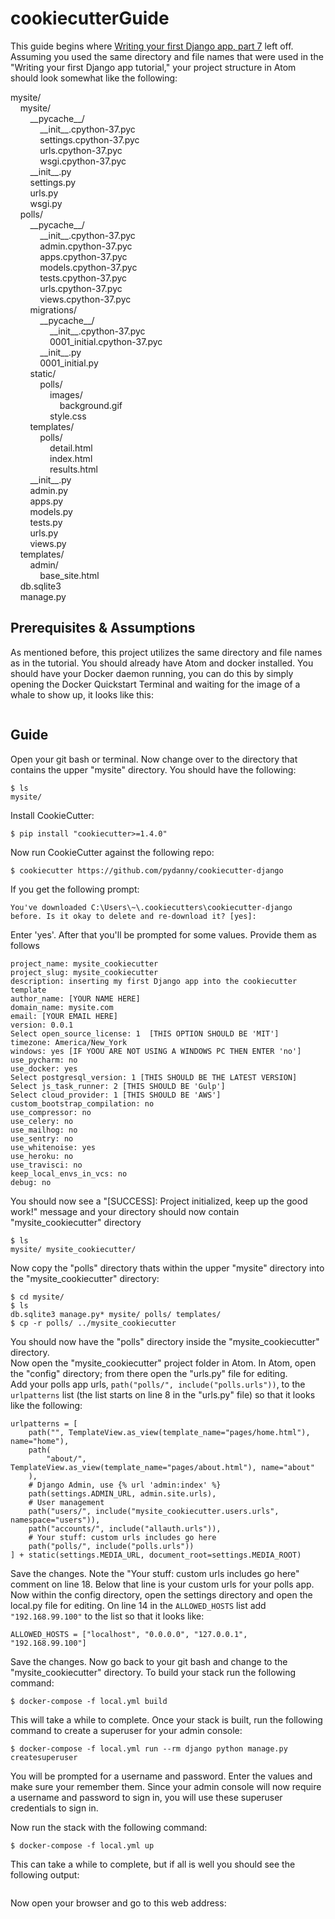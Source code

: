 # cookiecutterGuide
This guide begins where [Writing your first Django app, part 7](https://docs.djangoproject.com/en/2.2/intro/tutorial07/) left off. Assuming you used the same directory and file names that were used in the "Writing your first Django app tutorial," your project structure in Atom should look somewhat like the following: 

mysite/  
&nbsp;&nbsp;&nbsp;&nbsp;mysite/  
&nbsp;&nbsp;&nbsp;&nbsp;&nbsp;&nbsp;&nbsp;&nbsp;\_\_pycache__/  
&nbsp;&nbsp;&nbsp;&nbsp;&nbsp;&nbsp;&nbsp;&nbsp;&nbsp;&nbsp;&nbsp;&nbsp;\_\_init__.cpython-37.pyc  
&nbsp;&nbsp;&nbsp;&nbsp;&nbsp;&nbsp;&nbsp;&nbsp;&nbsp;&nbsp;&nbsp;&nbsp;settings.cpython-37.pyc  
&nbsp;&nbsp;&nbsp;&nbsp;&nbsp;&nbsp;&nbsp;&nbsp;&nbsp;&nbsp;&nbsp;&nbsp;urls.cpython-37.pyc  
&nbsp;&nbsp;&nbsp;&nbsp;&nbsp;&nbsp;&nbsp;&nbsp;&nbsp;&nbsp;&nbsp;&nbsp;wsgi.cpython-37.pyc  
&nbsp;&nbsp;&nbsp;&nbsp;&nbsp;&nbsp;&nbsp;&nbsp;\_\_init__.py  
&nbsp;&nbsp;&nbsp;&nbsp;&nbsp;&nbsp;&nbsp;&nbsp;settings.py  
&nbsp;&nbsp;&nbsp;&nbsp;&nbsp;&nbsp;&nbsp;&nbsp;urls.py  
&nbsp;&nbsp;&nbsp;&nbsp;&nbsp;&nbsp;&nbsp;&nbsp;wsgi.py  
&nbsp;&nbsp;&nbsp;&nbsp;polls/  
&nbsp;&nbsp;&nbsp;&nbsp;&nbsp;&nbsp;&nbsp;&nbsp;\_\_pycache__/  
&nbsp;&nbsp;&nbsp;&nbsp;&nbsp;&nbsp;&nbsp;&nbsp;&nbsp;&nbsp;&nbsp;&nbsp;\_\_init__.cpython-37.pyc  
&nbsp;&nbsp;&nbsp;&nbsp;&nbsp;&nbsp;&nbsp;&nbsp;&nbsp;&nbsp;&nbsp;&nbsp;admin.cpython-37.pyc  
&nbsp;&nbsp;&nbsp;&nbsp;&nbsp;&nbsp;&nbsp;&nbsp;&nbsp;&nbsp;&nbsp;&nbsp;apps.cpython-37.pyc  
&nbsp;&nbsp;&nbsp;&nbsp;&nbsp;&nbsp;&nbsp;&nbsp;&nbsp;&nbsp;&nbsp;&nbsp;models.cpython-37.pyc  
&nbsp;&nbsp;&nbsp;&nbsp;&nbsp;&nbsp;&nbsp;&nbsp;&nbsp;&nbsp;&nbsp;&nbsp;tests.cpython-37.pyc  
&nbsp;&nbsp;&nbsp;&nbsp;&nbsp;&nbsp;&nbsp;&nbsp;&nbsp;&nbsp;&nbsp;&nbsp;urls.cpython-37.pyc  
&nbsp;&nbsp;&nbsp;&nbsp;&nbsp;&nbsp;&nbsp;&nbsp;&nbsp;&nbsp;&nbsp;&nbsp;views.cpython-37.pyc  
&nbsp;&nbsp;&nbsp;&nbsp;&nbsp;&nbsp;&nbsp;&nbsp;migrations/  
&nbsp;&nbsp;&nbsp;&nbsp;&nbsp;&nbsp;&nbsp;&nbsp;&nbsp;&nbsp;&nbsp;&nbsp;\_\_pycache__/  
&nbsp;&nbsp;&nbsp;&nbsp;&nbsp;&nbsp;&nbsp;&nbsp;&nbsp;&nbsp;&nbsp;&nbsp;&nbsp;&nbsp;&nbsp;&nbsp;\_\_init__.cpython-37.pyc  
&nbsp;&nbsp;&nbsp;&nbsp;&nbsp;&nbsp;&nbsp;&nbsp;&nbsp;&nbsp;&nbsp;&nbsp;&nbsp;&nbsp;&nbsp;&nbsp;0001_initial.cpython-37.pyc  
&nbsp;&nbsp;&nbsp;&nbsp;&nbsp;&nbsp;&nbsp;&nbsp;&nbsp;&nbsp;&nbsp;&nbsp;\_\_init__.py  
&nbsp;&nbsp;&nbsp;&nbsp;&nbsp;&nbsp;&nbsp;&nbsp;&nbsp;&nbsp;&nbsp;&nbsp;0001_initial.py  
&nbsp;&nbsp;&nbsp;&nbsp;&nbsp;&nbsp;&nbsp;&nbsp;static/  
&nbsp;&nbsp;&nbsp;&nbsp;&nbsp;&nbsp;&nbsp;&nbsp;&nbsp;&nbsp;&nbsp;&nbsp;polls/   
&nbsp;&nbsp;&nbsp;&nbsp;&nbsp;&nbsp;&nbsp;&nbsp;&nbsp;&nbsp;&nbsp;&nbsp;&nbsp;&nbsp;&nbsp;&nbsp;images/   
&nbsp;&nbsp;&nbsp;&nbsp;&nbsp;&nbsp;&nbsp;&nbsp;&nbsp;&nbsp;&nbsp;&nbsp;&nbsp;&nbsp;&nbsp;&nbsp;&nbsp;&nbsp;&nbsp;&nbsp;background.gif  
&nbsp;&nbsp;&nbsp;&nbsp;&nbsp;&nbsp;&nbsp;&nbsp;&nbsp;&nbsp;&nbsp;&nbsp;&nbsp;&nbsp;&nbsp;&nbsp;style.css  
&nbsp;&nbsp;&nbsp;&nbsp;&nbsp;&nbsp;&nbsp;&nbsp;templates/  
&nbsp;&nbsp;&nbsp;&nbsp;&nbsp;&nbsp;&nbsp;&nbsp;&nbsp;&nbsp;&nbsp;&nbsp;polls/  
&nbsp;&nbsp;&nbsp;&nbsp;&nbsp;&nbsp;&nbsp;&nbsp;&nbsp;&nbsp;&nbsp;&nbsp;&nbsp;&nbsp;&nbsp;&nbsp;detail.html  
&nbsp;&nbsp;&nbsp;&nbsp;&nbsp;&nbsp;&nbsp;&nbsp;&nbsp;&nbsp;&nbsp;&nbsp;&nbsp;&nbsp;&nbsp;&nbsp;index.html  
&nbsp;&nbsp;&nbsp;&nbsp;&nbsp;&nbsp;&nbsp;&nbsp;&nbsp;&nbsp;&nbsp;&nbsp;&nbsp;&nbsp;&nbsp;&nbsp;results.html  
&nbsp;&nbsp;&nbsp;&nbsp;&nbsp;&nbsp;&nbsp;&nbsp;\_\_init__.py  
&nbsp;&nbsp;&nbsp;&nbsp;&nbsp;&nbsp;&nbsp;&nbsp;admin.py  
&nbsp;&nbsp;&nbsp;&nbsp;&nbsp;&nbsp;&nbsp;&nbsp;apps.py  
&nbsp;&nbsp;&nbsp;&nbsp;&nbsp;&nbsp;&nbsp;&nbsp;models.py  
&nbsp;&nbsp;&nbsp;&nbsp;&nbsp;&nbsp;&nbsp;&nbsp;tests.py  
&nbsp;&nbsp;&nbsp;&nbsp;&nbsp;&nbsp;&nbsp;&nbsp;urls.py  
&nbsp;&nbsp;&nbsp;&nbsp;&nbsp;&nbsp;&nbsp;&nbsp;views.py  
&nbsp;&nbsp;&nbsp;&nbsp;templates/  
&nbsp;&nbsp;&nbsp;&nbsp;&nbsp;&nbsp;&nbsp;&nbsp;admin/  
&nbsp;&nbsp;&nbsp;&nbsp;&nbsp;&nbsp;&nbsp;&nbsp;&nbsp;&nbsp;&nbsp;&nbsp;base_site.html  
&nbsp;&nbsp;&nbsp;&nbsp;db.sqlite3  
&nbsp;&nbsp;&nbsp;&nbsp;manage.py

## Prerequisites & Assumptions
As mentioned before, this project utilizes the same directory and file names as in the tutorial. You should already have Atom and docker installed. You should have your Docker daemon running, you can do this by simply opening the Docker Quickstart Terminal and waiting for the image of a whale to show up, it looks like this:
```

```

## Guide
Open your git bash or terminal. Now change over to the directory that contains the upper "mysite" directory. You should have the following:
```
$ ls
mysite/
```
Install CookieCutter:
```
$ pip install "cookiecutter>=1.4.0"
```
Now run CookieCutter against the following repo:
```
$ cookiecutter https://github.com/pydanny/cookiecutter-django
```
If you get the following prompt:
```
You've downloaded C:\Users\~\.cookiecutters\cookiecutter-django before. Is it okay to delete and re-download it? [yes]:
```
Enter 'yes'. After that you'll be prompted for some values. Provide them as follows 
```
project_name: mysite_cookiecutter
project_slug: mysite_cookiecutter
description: inserting my first Django app into the cookiecutter template
author_name: [YOUR NAME HERE]
domain_name: mysite.com
email: [YOUR EMAIL HERE]
version: 0.0.1
Select open_source_license: 1  [THIS OPTION SHOULD BE 'MIT']
timezone: America/New_York
windows: yes [IF YOOU ARE NOT USING A WINDOWS PC THEN ENTER 'no']
use_pycharm: no
use_docker: yes
Select postgresql_version: 1 [THIS SHOULD BE THE LATEST VERSION]
Select js_task_runner: 2 [THIS SHOULD BE 'Gulp']
Select cloud_provider: 1 [THIS SHOULD BE 'AWS']
custom_bootstrap_compilation: no
use_compressor: no
use_celery: no
use_mailhog: no
use_sentry: no
use_whitenoise: yes
use_heroku: no
use_travisci: no
keep_local_envs_in_vcs: no
debug: no
```
You should now see a "[SUCCESS]: Project initialized, keep up the good work!" message and your directory should now contain "mysite_cookiecutter" directory
```
$ ls
mysite/ mysite_cookiecutter/
```
Now copy the "polls" directory thats within the upper "mysite" directory into the "mysite_cookiecutter" directory: 
```
$ cd mysite/
$ ls 
db.sqlite3 manage.py* mysite/ polls/ templates/
$ cp -r polls/ ../mysite_cookiecutter
```
You should now have the "polls" directory inside the "mysite_cookiecutter" directory.  
Now open the "mysite_cookiecutter" project folder in Atom. In Atom, open the "config" directory; from there open the "urls.py" file for editing.  
Add your polls app urls, ```path("polls/", include("polls.urls"))```, to the ```urlpatterns``` list (the list starts on line 8 in the "urls.py" file) so that it looks like the following:
```
urlpatterns = [
    path("", TemplateView.as_view(template_name="pages/home.html"), name="home"),
    path(
        "about/", TemplateView.as_view(template_name="pages/about.html"), name="about"
    ),
    # Django Admin, use {% url 'admin:index' %}
    path(settings.ADMIN_URL, admin.site.urls),
    # User management
    path("users/", include("mysite_cookiecutter.users.urls", namespace="users")),
    path("accounts/", include("allauth.urls")),
    # Your stuff: custom urls includes go here
    path("polls/", include("polls.urls"))
] + static(settings.MEDIA_URL, document_root=settings.MEDIA_ROOT)

```
Save the changes. Note the "Your stuff: custom urls includes go here" comment on line 18. Below that line is your custom urls for your polls app.  
Now within the config directory, open the settings directory and open the local.py file for editing. On line 14 in the ```ALLOWED_HOSTS``` list add ```"192.168.99.100"``` to the list so that it looks like:
```
ALLOWED_HOSTS = ["localhost", "0.0.0.0", "127.0.0.1", "192.168.99.100"]
```
Save the changes. Now go back to your git bash and change to the "mysite_cookiecutter" directory. To build your stack run the following command: 
```
$ docker-compose -f local.yml build
```
This will take a while to complete. Once your stack is built, run the following command to create a superuser for your admin console:
```
$ docker-compose -f local.yml run --rm django python manage.py createsuperuser
```
You will be prompted for a username and password. Enter the values and make sure your remember them. Since your admin console will now require a username and password to sign in, you will use these superuser credentials to sign in.  

Now run the stack with the following command:
```
$ docker-compose -f local.yml up
```
This can take a while to complete, but if all is well you should see the following output:
```
```
Now open your browser and go to this web address: 
